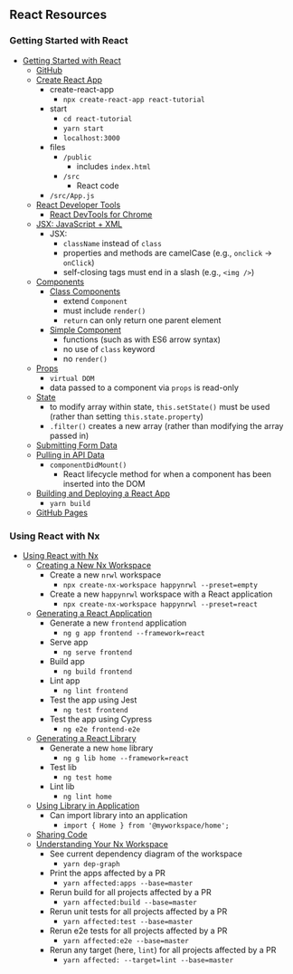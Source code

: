 ## React Resources
### Getting Started with React
- [Getting Started with React](https://www.taniarascia.com/getting-started-with-react/)
  - [GitHub](https://github.com/taniarascia/react-tutorial/tree/master/src)
  - [Create React App](https://www.taniarascia.com/getting-started-with-react/#create-react-app)
    - create-react-app
      - `npx create-react-app react-tutorial`
    - start
      - `cd react-tutorial`
      - `yarn start`
      - `localhost:3000`
    - files
      - `/public`
        - includes `index.html`
      - `/src`
        - React code
    - `/src/App.js`
  - [React Developer Tools](https://www.taniarascia.com/getting-started-with-react/#react-developer-tools)
    - [React DevTools for Chrome](https://chrome.google.com/webstore/detail/react-developer-tools/fmkadmapgofadopljbjfkapdkoienihi)
  - [JSX: JavaScript + XML](https://www.taniarascia.com/getting-started-with-react/#jsx-javascript--xml)
    - JSX:
      - `className` instead of `class`
      - properties and methods are camelCase (e.g., `onclick` -> `onClick`)
      - self-closing tags must end in a slash (e.g., `<img />`)
  - [Components](https://www.taniarascia.com/getting-started-with-react/#components)
    - [Class Components](https://www.taniarascia.com/getting-started-with-react/#class-components)
      - extend `Component`
      - must include `render()`
      - `return` can only return one parent element
    - [Simple Component](https://www.taniarascia.com/getting-started-with-react/#simple-components)
      - functions (such as with ES6 arrow syntax)
      - no use of `class` keyword
      - no `render()`
  - [Props](https://www.taniarascia.com/getting-started-with-react/#props)
    - `virtual DOM`
    - data passed to a component via `props` is read-only
  - [State](https://www.taniarascia.com/getting-started-with-react/#state)
    - to modify array within state, `this.setState()` must be used (rather than setting `this.state.property`)
    - `.filter()` creates a new array (rather than modifying the array passed in)
  - [Submitting Form Data](https://www.taniarascia.com/getting-started-with-react/#submitting-form-data)
  - [Pulling in API Data](https://www.taniarascia.com/getting-started-with-react/#pulling-in-api-data)
    - `componentDidMount()`
      - React lifecycle method for when a component has been inserted into the DOM
  - [Building and Deploying a React App](https://www.taniarascia.com/getting-started-with-react/#building-and-deploying-a-react-app)
    - `yarn build`
  - [GitHub Pages](https://ehelander.github.io/react/react-tutorial)
### Using React with Nx
- [Using React with Nx](https://nx.dev/guides/react)
  - [Creating a New Nx Workspace](https://nx.dev/guides/react#creating-a-new-nx-workspace)
    - Create a new `nrwl` workspace
      - `npx create-nx-workspace happynrwl --preset=empty`
    - Create a new `happynrwl` workspace with a React application
      - `npx create-nx-workspace happynrwl --preset=react`
  - [Generating a React Application](https://nx.dev/guides/react#generating-a-react-application)
    - Generate a new `frontend` application
      - `ng g app frontend --framework=react`
    - Serve app
      - `ng serve frontend`
    - Build app
      - `ng build frontend`
    - Lint app
      - `ng lint frontend`
    - Test the app using Jest
      - `ng test frontend`
    - Test the app using Cypress
      - `ng e2e frontend-e2e`
  - [Generating a React Library](https://nx.dev/guides/react#generating-a-react-library)
    - Generate a new `home` library
      - `ng g lib home --framework=react`
    - Test lib
      - `ng test home`
    - Lint lib
      - `ng lint home`
  - [Using Library in Application](https://nx.dev/guides/react#using-library-in-application)
    - Can import library into an application
      - `import { Home } from '@myworkspace/home';`
  - [Sharing Code](https://nx.dev/guides/react#sharing-code)
  - [Understanding Your Nx Workspace](https://nx.dev/guides/react#understanding-your-nx-workspace)
    - See current dependency diagram of the workspace
      - `yarn dep-graph`
    - Print the apps affected by a PR
      - `yarn affected:apps --base=master`
    - Rerun build for all projects affected by a PR
      - `yarn affected:build --base=master`
    - Rerun unit tests for all projects affected by a PR
      - `yarn affected:test --base=master`
    - Rerun e2e tests for all projects affected by a PR
      - `yarn affected:e2e --base=master`
    - Rerun any target (here, `lint`) for all projects affected by a PR
      - `yarn affected: --target=lint --base=master`
